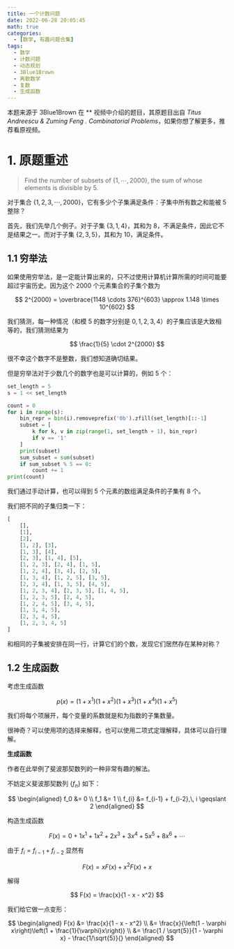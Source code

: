```yaml
---
title: 一个计数问题
date: 2022-06-28 20:05:45
math: true
categories:
  - [数学, 有趣问题合集]
tags:
  - 数学
  - 计数问题
  - 动态规划
  - 3Blue1Brown
  - 离散数学
  - 复数
  - 生成函数
---
```


本题来源于 3Blue1Brown 在 ** 视频中介绍的题目，其原题目出自 *Titus Andreescu & Zuming Feng . Combinatorial Problems*，如果你想了解更多，推荐看原视频。

<!-- more -->

# 1. 原题重述

> Find the number of subsets of $\{1,\,\cdots,\,2000\}$, the sum of whose elements is divisible by $5$.

对于集合 $\{1,\,2,\,3,\,\cdots,\,2000\}$，它有多少个子集满足条件：子集中所有数之和能被 $5$ 整除？

首先，我们先举几个例子。对于子集 $\{3,\,1,\,4\}$，其和为 $8$，不满足条件，因此它不是结果之一。而对于子集 $\{2,\,3,\,5\}$，其和为 $10$，满足条件。

## 1.1 穷举法

如果使用穷举法，是一定能计算出来的，只不过使用计算机计算所需的时间可能要超过宇宙历史。因为这个 $2000$ 个元素集合的子集个数为

$$
2^{2000} = \overbrace{1148 \cdots 376}^{603}
\approx 1.148 \times 10^{602}
$$

我们猜测，每一种情况（和模 $5$ 的数字分别是 $0,\,1,\,2,\,3,\,4$）的子集应该是大致相等的，我们猜测结果为

$$
\frac{1}{5} \cdot 2^{2000}
$$

很不幸这个数字不是整数，我们想知道确切结果。

但是穷举法对于少数几个的数字也是可以计算的，例如 $5$ 个：

```python
set_length = 5
s = 1 << set_length

count = 0
for i in range(s):
    bin_repr = bin(i).removeprefix('0b').zfill(set_length)[::-1]
    subset = [
        k for k, v in zip(range(1, set_length + 1), bin_repr)
        if v == '1'
    ]
    print(subset)
    sum_subset = sum(subset)
    if sum_subset % 5 == 0:
        count += 1
print(count)
```

我们通过手动计算，也可以得到 $5$ 个元素的数组满足条件的子集有 $8$ 个。

我们把不同的子集归类一下：

```python
[
    [],
    [1],
    [2],
    [1, 2], [3],
    [1, 3], [4],
    [2, 3], [1, 4], [5],
    [1, 2, 3], [2, 4], [1, 5],
    [1, 2, 4], [3, 4], [2, 5],
    [1, 3, 4], [1, 2, 5], [3, 5],
    [2, 3, 4], [1, 3, 5], [4, 5],
    [1, 2, 3, 4], [2, 3, 5], [1, 4, 5],
    [1, 2, 3, 5], [2, 4, 5],
    [1, 2, 4, 5], [3, 4, 5],
    [1, 3, 4, 5],
    [2, 3, 4, 5],
    [1, 2, 3, 4, 5]
]
```

和相同的子集被安排在同一行，计算它们的个数，发现它们居然存在某种对称？

## 1.2 生成函数

考虑生成函数

$$
p\left(x\right) = \left(1 + x^1\right)\left(1 + x^2\right)\left(1 + x^3\right)\left(1 + x^4\right)\left(1 + x^5\right)
$$

我们将每个项展开，每个变量的系数就是和为指数的子集数量。

很神奇？可以使用项的选择来解释，也可以使用二项式定理解释，具体可以自行理解。

<div class="note note-primary">

**生成函数**

作者在此举例了斐波那契数列的一种非常有趣的解法。

不妨定义斐波那契数列 $\{f_n\}$ 如下：

$$
\begin{aligned}
    f_0 &= 0 \\
    f_1 &= 1 \\
    f_{i} &= f_{i-1} + f_{i-2},\, i \geqslant 2
\end{aligned}
$$

构造生成函数

$$
F(x) = 0 + 1x^1 + 1x^2 + 2x^3 + 3x^4 + 5x^5 + 8x^6 + \cdots
$$

由于 $f_{i} = f_{i-1} + f_{i-2}$ 显然有

$$
F(x) = xF(x) + x^2F(x) + x
$$

解得

$$
F(x) = \frac{x}{1 - x - x^2}
$$

我们给它做一点变形：

$$
\begin{aligned}
    F(x) &= \frac{x}{1 - x - x^2} \\
    &= \frac{x}{\left(1 - \varphi x\right)\left(1 + \frac{1}{\varphi}x\right)} \\
    &= \frac{1 / \sqrt{5}}{1 - \varphi x} - \frac{1/\sqrt{5}}{}
\end{aligned}
$$
</div>


